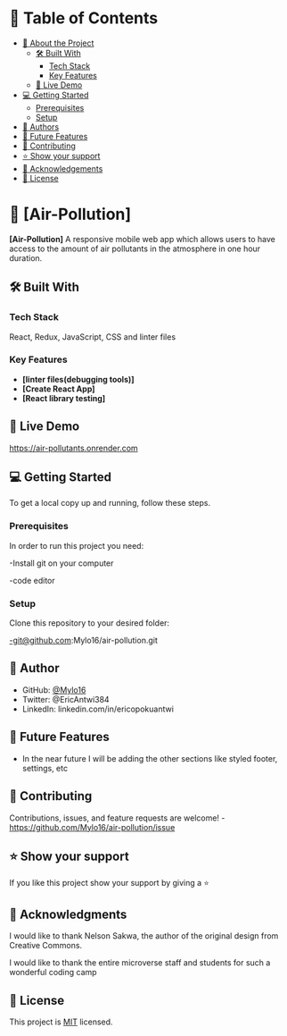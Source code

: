 # 📗 Table of Contents

- [📖 About the Project](#about-project)
  - [🛠 Built With](#built-with)
    - [Tech Stack](#tech-stack)
    - [Key Features](#key-features)
  - [🚀 Live Demo](#live-demo)
- [💻 Getting Started](#getting-started)
  - [Prerequisites](#prerequisites)
  - [Setup](#setup)
- [👥 Authors](#authors)
- [🔭 Future Features](#future-features)
- [🤝 Contributing](#contributing)
- [⭐️ Show your support](#support)
- [🙏 Acknowledgements](#acknowledgements)
- [📝 License](#license)

# 📖 [Air-Pollution] <a name="about-project"></a>

**[Air-Pollution]** A responsive mobile web app which allows users to have access to the amount of air pollutants in the atmosphere in one hour duration.

## 🛠 Built With <a name="built-with"></a>

### Tech Stack <a name="tech-stack"></a>

React, Redux, JavaScript, CSS and linter files

### Key Features <a name="key-features"></a>

- **[linter files(debugging tools)]**
- **[Create React App]**
- **[React library testing]**


## 🚀 Live Demo

https://air-pollutants.onrender.com

## 💻 Getting Started <a name="getting-started"></a>

To get a local copy up and running, follow these steps.

### Prerequisites

In order to run this project you need:

-Install git on your computer

-code editor


### Setup

Clone this repository to your desired folder:

-git@github.com:Mylo16/air-pollution.git


## 👥 Author <a name="authors"></a>


- GitHub: [@Mylo16](https://github.com/Mylo16)
- Twitter: @EricAntwi384
- LinkedIn: linkedin.com/in/ericopokuantwi

## 🔭 Future Features <a name="future-features"></a>

- In the near future I will be adding the other sections like styled footer, settings, etc

## 🤝 Contributing <a name="contributing"></a>

Contributions, issues, and feature requests are welcome!
-https://github.com/Mylo16/air-pollution/issue

## ⭐️ Show your support <a name="support"></a>

If you like this project show your support by giving a ⭐️

## 🙏 Acknowledgments <a name="acknowledgements"></a>

I would like to thank Nelson Sakwa, the author of the original design from Creative Commons.

I would like to thank the entire microverse staff and students for such a wonderful coding camp

## 📝 License <a name="license"></a>

This project is [MIT](./MIT.md) licensed.
